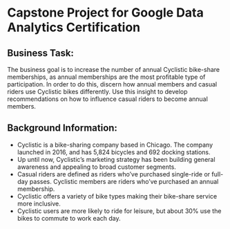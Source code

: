 # Capstone Project for Google Data Analytics Certification 

## Business Task: 
The business goal is to increase the number of annual Cyclistic bike-share memberships, as annual memberships are the most profitable type of participation. In order to do this, discern how annual members and casual riders use Cyclistic bikes differently. Use this insight to develop recommendations on how to influence casual riders to become annual members. 
## Background Information:
- Cyclistic is a bike-sharing company based in Chicago. The company launched in 2016, and has 5,824 bicycles and 692 docking stations.
- Up until now, Cyclistic’s marketing strategy has been building general awareness and appealing to broad customer segments.
- Casual riders are defined as riders who’ve purchased single-ride or full-day passes. Cyclistic members are riders who’ve purchased an annual membership.
- Cyclistic offers a variety of bike types making their bike-share service more inclusive. 
- Cyclistic users are more likely to ride for leisure, but about 30% use the bikes to commute to work each day.

